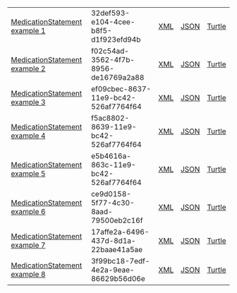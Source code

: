 <table class="list" width="100%">
            <tr>
                <td><a href="MedicationStatement-32def593-e104-4cee-b8f5-d1f923efd94b.html">MedicationStatement example 1</a></td>
                <td>32def593-e104-4cee-b8f5-d1f923efd94b</td>
                <td><a href="MedicationStatement-32def593-e104-4cee-b8f5-d1f923efd94b.xml.html">XML</a></td>
                <td><a href="MedicationStatement-32def593-e104-4cee-b8f5-d1f923efd94b.json.html">JSON</a></td>
                <td><a href="MedicationStatement-32def593-e104-4cee-b8f5-d1f923efd94b.ttl.html">Turtle</a></td>
            </tr>
            <tr>
                <td><a href="MedicationStatement-f02c54ad-3562-4f7b-8956-de16769a2a88.html">MedicationStatement example 2</a></td>
                <td>f02c54ad-3562-4f7b-8956-de16769a2a88</td>
                <td><a href="MedicationStatement-f02c54ad-3562-4f7b-8956-de16769a2a88.xml.html">XML</a></td>
                <td><a href="MedicationStatement-f02c54ad-3562-4f7b-8956-de16769a2a88.json.html">JSON</a></td>
                <td><a href="MedicationStatement-f02c54ad-3562-4f7b-8956-de16769a2a88.ttl.html">Turtle</a></td>
            </tr>
             <tr>
                <td><a href="MedicationStatement-ef09cbec-8637-11e9-bc42-526af7764f64.html">MedicationStatement example 3</a></td>
                <td>ef09cbec-8637-11e9-bc42-526af7764f64</td>
                <td><a href="MedicationStatement-ef09cbec-8637-11e9-bc42-526af7764f64.xml.html">XML</a></td>
                <td><a href="MedicationStatement-ef09cbec-8637-11e9-bc42-526af7764f64.json.html">JSON</a></td>
                <td><a href="MedicationStatement-ef09cbec-8637-11e9-bc42-526af7764f64.ttl.html">Turtle</a></td>
            </tr>           
              <tr>
                <td><a href="MedicationStatement-f5ac8802-8639-11e9-bc42-526af7764f64.html">MedicationStatement example 4</a></td>
                <td>f5ac8802-8639-11e9-bc42-526af7764f64</td>
                <td><a href="MedicationStatement-f5ac8802-8639-11e9-bc42-526af7764f64.xml.html">XML</a></td>
                <td><a href="MedicationStatement-f5ac8802-8639-11e9-bc42-526af7764f64.json.html">JSON</a></td>
                <td><a href="MedicationStatement-f5ac8802-8639-11e9-bc42-526af7764f64.ttl.html">Turtle</a></td>
            </tr>             
              <tr>
                <td><a href="MedicationStatement-e5b4616a-863c-11e9-bc42-526af7764f64.html">MedicationStatement example 5</a></td>
                <td>e5b4616a-863c-11e9-bc42-526af7764f64</td>
                <td><a href="MedicationStatement-e5b4616a-863c-11e9-bc42-526af7764f64.xml.html">XML</a></td>
                <td><a href="MedicationStatement-e5b4616a-863c-11e9-bc42-526af7764f64.json.html">JSON</a></td>
                <td><a href="MedicationStatement-e5b4616a-863c-11e9-bc42-526af7764f64.ttl.html">Turtle</a></td>
            </tr>              
            <tr>
                <td><a href="MedicationStatement-ce9d0158-5f77-4c30-8aad-79500eb2c16f.html">MedicationStatement example 6</a></td>
                <td>ce9d0158-5f77-4c30-8aad-79500eb2c16f</td>
                <td><a href="MedicationStatement-ce9d0158-5f77-4c30-8aad-79500eb2c16f.xml.html">XML</a></td>
                <td><a href="MedicationStatement-ce9d0158-5f77-4c30-8aad-79500eb2c16f.json.html">JSON</a></td>
                <td><a href="MedicationStatement-ce9d0158-5f77-4c30-8aad-79500eb2c16f.ttl.html">Turtle</a></td>
            </tr>             
            <tr>
                <td><a href="MedicationStatement-17affe2a-6496-437d-8d1a-22baae41a5ae.html">MedicationStatement example 7</a></td>
                <td>17affe2a-6496-437d-8d1a-22baae41a5ae</td>
                <td><a href="MedicationStatement-17affe2a-6496-437d-8d1a-22baae41a5ae.xml.html">XML</a></td>
                <td><a href="MedicationStatement-17affe2a-6496-437d-8d1a-22baae41a5ae.json.html">JSON</a></td>
                <td><a href="MedicationStatement-17affe2a-6496-437d-8d1a-22baae41a5ae.ttl.html">Turtle</a></td>
            </tr>     
               <tr>
                <td><a href="MedicationStatement-3f99bc18-7edf-4e2a-9eae-86629b56d06e.html">MedicationStatement example 8</a></td>
                <td>3f99bc18-7edf-4e2a-9eae-86629b56d06e</td>
                <td><a href="MedicationStatement-3f99bc18-7edf-4e2a-9eae-86629b56d06e.xml.html">XML</a></td>
                <td><a href="MedicationStatement-3f99bc18-7edf-4e2a-9eae-86629b56d06e.json.html">JSON</a></td>
                <td><a href="MedicationStatement-3f99bc18-7edf-4e2a-9eae-86629b56d06e.ttl.html">Turtle</a></td>
            </tr>    
</table>